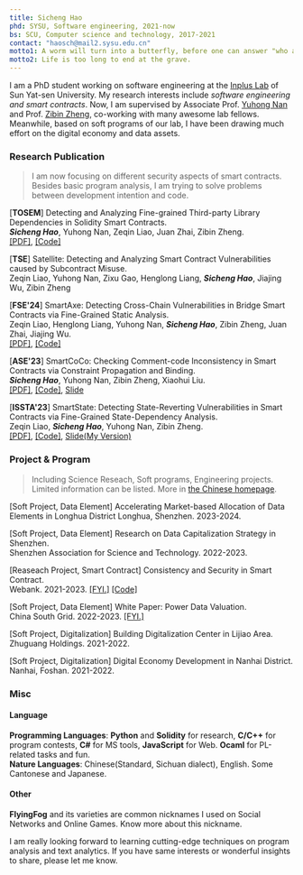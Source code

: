 ```yaml
---
title: Sicheng Hao
phd: SYSU, Software engineering, 2021-now
bs: SCU, Computer science and technology, 2017-2021
contact: "haosch@mail2.sysu.edu.cn"
motto1: A worm will turn into a butterfly, before one can answer "who am I".
motto2: Life is too long to end at the grave.
---
```


I am a PhD student working on software engineering at the [Inplus Lab](https://inpluslab.com/) of Sun Yat-sen University. My research interests include *software engineering and smart contracts*. Now, I am  supervised by Associate Prof. [Yuhong Nan](https://nanyuhong.github.io/) and Prof. [Zibin Zheng](http://www.zibinzheng.com), co-working with many awesome lab fellows. Meanwhile, based on soft programs of our lab, I have been drawing much effort on the digital economy and data assets. 

### Research Publication
> I am now focusing on different security aspects of smart contracts. Besides basic program analysis, I am trying to solve problems between development intention and code.

[**TOSEM**] Detecting and Analyzing Fine-grained Third-party Library Dependencies in Solidity Smart Contracts.  
***Sicheng Hao***, Yuhong Nan, Zeqin Liao, Juan Zhai, Zibin Zheng.  
[[PDF]](https://dl.acm.org/doi/pdf/10.1145/3765755), [[Code]](https://github.com/0x0FOG/SPADE)


[**TSE**] Satellite: Detecting and Analyzing Smart Contract Vulnerabilities caused by Subcontract Misuse.  
Zeqin Liao, Yuhong Nan, Zixu Gao, Henglong Liang, ***Sicheng Hao***, Jiajing Wu, Zibin Zheng



[**FSE'24**] SmartAxe: Detecting Cross-Chain Vulnerabilities in Bridge Smart Contracts via Fine-Grained Static Analysis.  
Zeqin Liao, Henglong Liang, Yuhong Nan, ***Sicheng Hao***, Zibin Zheng, Juan Zhai, Jiajing Wu.  
[[PDF]](https://dl.acm.org/doi/10.1145/3643738), [[Code]](https://github.com/InPlusLab/FSE24-SmartAxe)


[**ASE'23**] SmartCoCo: Checking Comment-code Inconsistency in Smart Contracts via Constraint Propagation and Binding.   
***Sicheng Hao***, Yuhong Nan, Zibin Zheng, Xiaohui Liu.  
[[PDF]](https://ieeexplore.ieee.org/document/10298432/), [[Code]](https://github.com/FlyingFog/SmartCoCo), [Slide](./pdf/SmartCoCo%20Slide.pdf)


[**ISSTA'23**] SmartState: Detecting State-Reverting Vulnerabilities in Smart Contracts via Fine-Grained State-Dependency Analysis.   
Zeqin Liao, ***Sicheng Hao***, Yuhong Nan, Zibin Zheng.  
[[PDF]](https://doi.org/10.1145/3597926.3598111), [[Code]](https://github.com/InPlusLab/SmartState), [Slide(My Version)](./pdf/SmartState%20Slide.pdf)


### Project & Program
> Including Science Reseach, Soft programs, Engineering projects. Limited information can be listed. More in [the Chinese homepage](./zh).

[Soft Project, Data Element] Accelerating Market-based Allocation of Data Elements in Longhua District
Longhua, Shenzhen. 2023-2024.

[Soft Project, Data Element] Research on Data Capitalization Strategy in Shenzhen.  
Shenzhen Association for Science and Technology. 2022-2023. 

[Reaseach Project, Smart Contract] Consistency and Security in Smart Contract.  
Webank. 2021-2023. [[FYI.]](https://cloud.tencent.com/developer/article/2194159) [[Code]]()

[Soft Project, Data Element]  White Paper: Power Data Valuation.    
China South Grid. 2022-2023. [[FYI.]](https://baike.baidu.com/item/%E7%94%B5%E5%8A%9B%E6%95%B0%E6%8D%AE%E8%A6%81%E7%B4%A0%E4%BB%B7%E5%80%BC%E8%AF%84%E4%BC%B0%E7%99%BD%E7%9A%AE%E4%B9%A6/63038844?fr=ge_ala)
 
[Soft Project, Digitalization] Building Digitalization Center in Lijiao Area.   
Zhuguang Holdings. 2021-2022.

[Soft Project, Digitalization] Digital Economy Development in Nanhai District.   
Nanhai, Foshan. 2021-2022.


### Misc

#### Language
**Programming Languages**: **Python** and **Solidity** for research, **C/C++** for program contests, **C#** for MS tools, **JavaScript** for Web. **Ocaml** for PL-related tasks and fun.          
**Nature Languages**: Chinese(Standard, Sichuan dialect), English. Some Cantonese and Japanese.


#### Other
**FlyingFog** and its varieties are common nicknames I used on Social Networks and Online Games. Know more about this nickname.

I am really looking forward to learning cutting-edge techniques on program analysis and text analytics. If you have same interests or wonderful insights to share, please let me know.